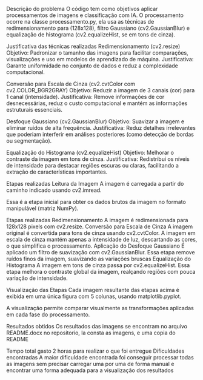 Descrição do problema
O código tem como objetivos aplicar processamentos de imagens e classificação com IA. O processamento ocorre na classe processamento.py, ela usa as técnicas de redimensionamento para (128x128), filtro Gaussiano (cv2.GaussianBlur) e equalização de histograma (cv2.equalizeHist, se em tons de cinza).

Justificativa das técnicas realizadas
Redimensionamento (cv2.resize)
Objetivo: Padronizar o tamanho das imagens para facilitar comparações, visualizações e uso em modelos de aprendizado de máquina.
Justificativa: Garante uniformidade no conjunto de dados e reduz a complexidade computacional.

Conversão para Escala de Cinza (cv2.cvtColor com cv2.COLOR_BGR2GRAY)
Objetivo: Reduzir a imagem de 3 canais (cor) para 1 canal (intensidade).
Justificativa: Remove informações de cor desnecessárias, reduz o custo computacional e mantém as informações estruturais essenciais.

Desfoque Gaussiano (cv2.GaussianBlur)
Objetivo: Suavizar a imagem e eliminar ruídos de alta frequência.
Justificativa: Reduz detalhes irrelevantes que poderiam interferir em análises posteriores (como detecção de bordas ou segmentação).

Equalização do Histograma (cv2.equalizeHist)
Objetivo: Melhorar o contraste da imagem em tons de cinza.
Justificativa: Redistribui os níveis de intensidade para destacar regiões escuras ou claras, facilitando a extração de características importantes.

Etapas realizadas
Leitura da Imagem
A imagem é carregada a partir do caminho indicado usando cv2.imread.

Essa é a etapa inicial para obter os dados brutos da imagem no formato manipulável (matriz NumPy).


Etapas realizadas
Redimensionamento
A imagem é redimensionada para 128x128 pixels com cv2.resize.
Conversão para Escala de Cinza
A imagem original é convertida para tons de cinza usando cv2.cvtColor.
A imagem em escala de cinza mantém apenas a intensidade de luz, descartando as cores, o que simplifica o processamento.
Aplicação do Desfoque Gaussiano
É aplicado um filtro de suavização com cv2.GaussianBlur.
Essa etapa remove ruídos finos da imagem, suavizando as variações bruscas
Equalização do Histograma
A imagem em tons de cinza passa por cv2.equalizeHist.
Essa etapa melhora o contraste global da imagem, realçando regiões com pouca variação de intensidade.

Visualização das Etapas
Cada imagem resultante das etapas acima é exibida em uma única figura com 5 colunas, usando matplotlib.pyplot.

A visualização permite comparar visualmente as transformações aplicadas em cada fase do processamento.

Resultados obtidos
Os resultados das imagens se encontram no arquivo README.docx no repositorio, la consta as imagens, e uma copia do README
 
Tempo total gasto
2 horas para realizar o que foi entregue
Dificuldades encontradas
A maior dificuldade encontrada foi conseguir processar todas as imagens sem precisar carregar uma por uma de forma manual e encontrar uma forma adequada para a visualização dos resultados
